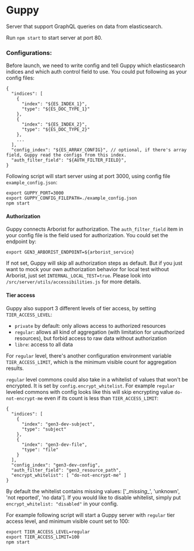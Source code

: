 # Guppy

Server that support GraphQL queries on data from elasticsearch. 

Run `npm start` to start server at port 80. 

### Configurations: 
Before launch, we need to write config and tell Guppy which elasticsearch indices and which auth control field to use. 
You could put following as your config files: 

```
{
  "indices": [
    {
      "index": "${ES_INDEX_1}",
      "type": "${ES_DOC_TYPE_1}"
    },
    {
      "index": "${ES_INDEX_2}",
      "type": "${ES_DOC_TYPE_2}"
    },
    ...
  ],
  "config_index": "${ES_ARRAY_CONFIG}", // optional, if there's array field, Guppy read the configs from this index.
  "auth_filter_field": "${AUTH_FILTER_FIELD}",
}
```

Following script will start server using at port 3000, using config file `example_config.json`: 

```
export GUPPY_PORT=3000
export GUPPY_CONFIG_FILEPATH=./example_config.json
npm start
```

#### Authorization
Guppy connects Arborist for authorization. 
The `auth_filter_field` item in your config file is the field used for authorization. 
You could set the endpoint by: 

```
export GEN3_ARBORIST_ENDPOINT=${arborist_service}
```

If not set, Guppy will skip all authorization steps as default. 
But if you just want to mock your own authorization behavior for local test without Arborist, just set `INTERNAL_LOCAL_TEST=true`. 
Please look into `/src/server/utils/accessibilities.js` for more details. 

#### Tier access
Guppy also support 3 different levels of tier access, by setting `TIER_ACCESS_LEVEL`: 
- `private` by default: only allows access to authorized resources
- `regular`: allows all kind of aggregation (with limitation for unauthorized resources), but forbid access to raw data without authorization
- `libre`: access to all data

For `regular` level, there's another configuration environment variable `TIER_ACCESS_LIMIT`, which is the minimum visible count for aggregation results.

`regular` level commons could also take in a whitelist of values that won't be encrypted. It is set by `config.encrypt_whitelist`. 
For example `regular` leveled commons with config looks like this will skip encrypting value `do-not-encrypt-me` even if its count is less than `TIER_ACCESS_LIMIT`: 

```
{
  "indices": [
    {
      "index": "gen3-dev-subject",
      "type": "subject"
    },
    {
      "index": "gen3-dev-file",
      "type": "file"
    }
  ],
  "config_index": "gen3-dev-config",
  "auth_filter_field": "gen3_resource_path",
  "encrypt_whitelist": [ "do-not-encrypt-me" ]
}
```

By default the whitelist contains missing values: ['\__missing__', 'unknown', 'not reported', 'no data']. 
If you would like to disable whitelist, simply put `encrypt_whitelist: "disabled"` in your config.

For example following script will start a Guppy server with `regular` tier access level, and minimum visible count set to 100: 

```
export TIER_ACCESS_LEVEL=regular
export TIER_ACCESS_LIMIT=100
npm start
```
